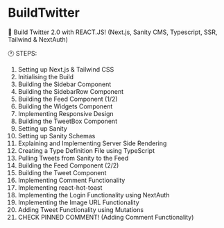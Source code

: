 # BuildTwitter
🔴 Build Twitter 2.0 with REACT.JS! (Next.js, Sanity CMS, Typescript, SSR, Tailwind &amp; NextAuth)

🕐 STEPS:
1. Setting up Next.js & Tailwind CSS
2. Initialising the Build
3. Building the Sidebar Component
4. Building the SidebarRow Component
5. Building the Feed Component (1/2)
6. Building the Widgets Component
7. Implementing Responsive Design
8. Building the TweetBox Component
9. Setting up Sanity
10. Setting up Sanity Schemas
11. Explaining and Implementing Server Side Rendering
12. Creating a Type Definition File using TypeScript
13. Pulling Tweets from Sanity to the Feed
14. Building the Feed Component (2/2)
15. Building the Tweet Component 
16. Implementing Comment Functionality
17. Implementing react-hot-toast
18. Implementing the Login Functionality using NextAuth
19. Implementing the Image URL Functionality
20. Adding Tweet Functionality using Mutations
21. CHECK PINNED COMMENT! (Adding Comment Functionality)